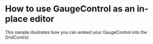 # How to use GaugeControl as an in-place editor


<p>This sample illustrates how you can embed your GaugeControl into the GridControl. </p>

<br/>



